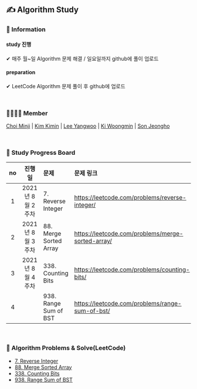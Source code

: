 ## ✍ Algorithm Study
  
### 📣 Information
#### study 진행 
✔ 매주 월~일 Algorithm 문제 해결 / 일요일까지 github에 풀이 업로드  
#### preparation
✔ LeetCode Algorithm 문제 풀이 후 github에 업로드
  
<br />

### 👨‍👩‍👦‍👦 Member
[Choi Minji](https://github.com/CoRoRo10?tab=repositories) | 
[Kim Kimin](https://github.com/kimin3927) |
[Lee Yangwoo](https://github.com/Yang-woo) |
[Ki Woongmin](https://github.com/dndals) |
[Son Jeongho](https://github.com/otterp012)
  
<br />
  
### 📑 Study Progress Board
|no|진행일|문제|문제 링크|분류|             
|:--:|:----:|:----|:---|:---|      
|1|2021년 8월 2주차|7. Reverse Integer|https://leetcode.com/problems/reverse-integer/|Math|    
|2|2021년 8월 3주차|88. Merge Sorted Array|https://leetcode.com/problems/merge-sorted-array/|Array|
|3|2021년 8월 4주차|338. Counting Bits|https://leetcode.com/problems/counting-bits/|Dynamic Programming|
|4||938. Range Sum of BST|https://leetcode.com/problems/range-sum-of-bst/|Depth-First Search|
<br />

### 📂 Algorithm Problems & Solve(LeetCode)
- [7. Reverse Integer](./7.Reverse_Integer)  
- [88. Merge Sorted Array](./88.Merge_Sorted_Array)
- [338. Counting Bits](./338.Counting_Bits)
- [938. Range Sum of BST](./938.Range_Sum_of_BST)
